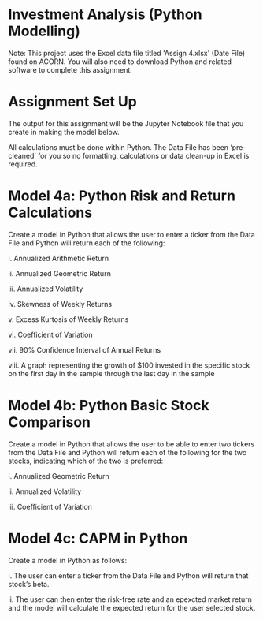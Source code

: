 # Investment Analysis (Python Modelling)

Note: This project uses the Excel data file titled 'Assign 4.xlsx' (Date File) found on ACORN.  You will also need to download Python and related software to complete this assignment.

# Assignment Set Up
The output for this assignment will be the Jupyter Notebook file that you create in making the model below.

All calculations must be done within Python.  The Data File has been ‘pre-cleaned’ for you so no formatting, calculations or data clean-up in Excel is required.

# Model 4a: Python Risk and Return Calculations
Create a model in Python that allows the user to enter a ticker from the Data File and Python will return each of the following:

i.	Annualized Arithmetic Return

ii.	Annualized Geometric Return

iii.	Annualized Volatility

iv.	Skewness of Weekly Returns

v.	Excess Kurtosis of Weekly Returns

vi.	Coefficient of Variation

vii.	90% Confidence Interval of Annual Returns

viii.	A graph representing the growth of $100 invested in the specific stock on the first day in the sample through the last day in the sample

# Model 4b: Python Basic Stock Comparison
Create a model in Python that allows the user to be able to enter two tickers from the Data File and Python will return each of the following for the two stocks, indicating which of the two is preferred:

i.	Annualized Geometric Return

ii.	Annualized Volatility

iii.	Coefficient of Variation

# Model 4c: CAPM in Python 
Create a model in Python as follows:

i.	The user can enter a ticker from the Data File and Python will return that stock’s beta.

ii.	The user can then enter the risk-free rate and an epexcted market return and the model will calculate the expected return for the user selected stock.
